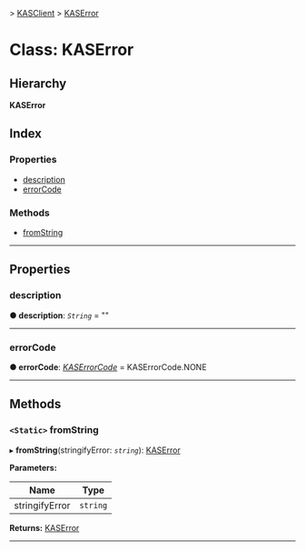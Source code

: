 [](../README.md) > [KASClient](../modules/kasclient.md) > [KASError](../classes/kasclient.kaserror.md)

# Class: KASError

## Hierarchy

**KASError**

## Index

### Properties

* [description](kasclient.kaserror.md#description)
* [errorCode](kasclient.kaserror.md#errorcode)


### Methods

* [fromString](kasclient.kaserror.md#fromstring)




---

## Properties

<a id="description"></a>

###  description

**● description**: *`String`* = ""

___




<a id="errorcode"></a>

###  errorCode

**● errorCode**: *[KASErrorCode](../enums/kasclient.kaserrorcode.md)* =  KASErrorCode.NONE

___





## Methods

<a id="fromstring"></a>

### `<Static>` fromString

▸ **fromString**(stringifyError: *`string`*): [KASError](kasclient.kaserror.md)

**Parameters:**

| Name | Type |
| ------ | ------ |
| stringifyError | `string` |

**Returns:** [KASError](kasclient.kaserror.md)

___






